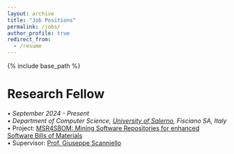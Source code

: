 ```yaml
---
layout: archive
title: "Job Positions"
permalink: /jobs/
author_profile: true
redirect_from:
  - /resume
---
```


{% include base_path %}

Research Fellow
======
• _September 2024 - Present<br/>_
• _Department of Computer Science, [University of Salerno](https://web.unisa.it/en/university), Fisciano SA, Italy_<br/>
• Project: [MSR4SBOM: Mining Software Repositories for enhanced Software Bills of Materials](https://msr4sbom.github.io/)<br/>
• Supervisor: [Prof. Giuseppe Scanniello](https://sites.google.com/view/prof-giuseppe-scanniello/home)
 

